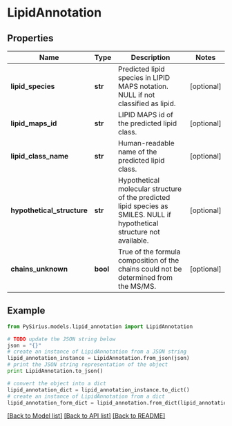 # LipidAnnotation


## Properties

Name | Type | Description | Notes
------------ | ------------- | ------------- | -------------
**lipid_species** | **str** | Predicted lipid species in LIPID MAPS notation.  NULL if not classified as lipid. | [optional] 
**lipid_maps_id** | **str** | LIPID MAPS id of the predicted lipid class. | [optional] 
**lipid_class_name** | **str** | Human-readable name of the predicted lipid class. | [optional] 
**hypothetical_structure** | **str** | Hypothetical molecular structure of the predicted lipid species as SMILES.  NULL if hypothetical structure not available. | [optional] 
**chains_unknown** | **bool** | True of the formula composition of the chains could not be determined from the MS/MS. | [optional] 

## Example

```python
from PySirius.models.lipid_annotation import LipidAnnotation

# TODO update the JSON string below
json = "{}"
# create an instance of LipidAnnotation from a JSON string
lipid_annotation_instance = LipidAnnotation.from_json(json)
# print the JSON string representation of the object
print LipidAnnotation.to_json()

# convert the object into a dict
lipid_annotation_dict = lipid_annotation_instance.to_dict()
# create an instance of LipidAnnotation from a dict
lipid_annotation_form_dict = lipid_annotation.from_dict(lipid_annotation_dict)
```
[[Back to Model list]](../README.md#documentation-for-models) [[Back to API list]](../README.md#documentation-for-api-endpoints) [[Back to README]](../README.md)


